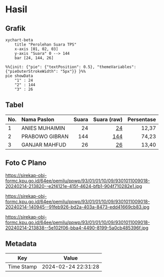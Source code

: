 # Hasil

## Grafik

```mermaid
xychart-beta
    title "Perolehan Suara TPS"
    x-axis [01, 02, 03]
    y-axis "Suara" 0 --> 144
    bar [24, 144, 26]
```

```mermaid
%%{init: {"pie": {"textPosition": 0.5}, "themeVariables": {"pieOuterStrokeWidth": "5px"}} }%%
pie showData
    "1" : 24
    "2" : 144
    "3" : 26
```

## Tabel

| No. | Nama Paslon    | Suara | Suara (raw) | Persentase |
|:--- |:-------------- | -----:| -----------:| ----------:|
| 1   | ANIES MUHAIMIN | 24    | [24][p-1]   | 12,37      |
| 2   | PRABOWO GIBRAN | 144   | [144][p-2]  | 74,23      |
| 3   | GANJAR MAHFUD  | 26    | [26][p-3]   | 13,40      |


[p-1]: https://github.com/gigit-pemilu/pemilu-2024-93-papua-selatan/blob/main/pilpres/hitung-suara/sub/93-papua-selatan/sub/01-merauke/sub/01-merauke/sub/1009-bambu-pemali/sub/018-tps/sub/paslon-1.txt
[p-2]: https://github.com/gigit-pemilu/pemilu-2024-93-papua-selatan/blob/main/pilpres/hitung-suara/sub/93-papua-selatan/sub/01-merauke/sub/01-merauke/sub/1009-bambu-pemali/sub/018-tps/sub/paslon-2.txt
[p-3]: https://github.com/gigit-pemilu/pemilu-2024-93-papua-selatan/blob/main/pilpres/hitung-suara/sub/93-papua-selatan/sub/01-merauke/sub/01-merauke/sub/1009-bambu-pemali/sub/018-tps/sub/paslon-3.txt

## Foto C Plano

https://sirekap-obj-formc.kpu.go.id/64ee/pemilu/ppwp/93/01/01/10/09/9301011009018-20240214-213820--e2f4121e-415f-4624-bfb1-904f710282e1.jpg

https://sirekap-obj-formc.kpu.go.id/64ee/pemilu/ppwp/93/01/01/10/09/9301011009018-20240214-140945--91feb926-bd2a-403a-8473-edd41669cb83.jpg

https://sirekap-obj-formc.kpu.go.id/64ee/pemilu/ppwp/93/01/01/10/09/9301011009018-20240214-213838--5e102f06-bba4-4490-8199-5a0cb485396f.jpg


## Metadata

| Key        | Value               |
| ---------- | ------------------- |
| Time Stamp | 2024-02-24 22:31:28 |



